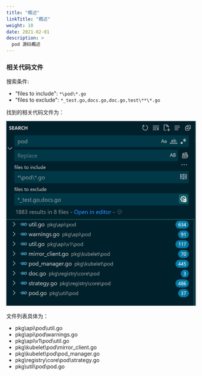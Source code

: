 ```yaml
---
title: "概述"
linkTitle: "概述"
weight: 10
date: 2021-02-01
description: >
  pod 源码概述
---
```




### 相关代码文件

搜索条件:

- "files to include": `*\pod\*.go`
- "files to exclude": `*_test.go,docs.go,doc.go,test\**\*.go`

找到的相关代码文件为：

![](images/pod-related.png)

文件列表具体为：

- pkg\api\pod\util.go
- pkg\api\pod\warnings.go
- pkg\api\v1\pod\util.go
- pkg\kubelet\pod\mirror_client.go
- pkg\kubelet\pod\pod_manager.go
- pkg\registry\core\pod\strategy.go
- pkg\util\pod\pod.go